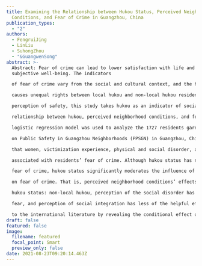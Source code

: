 ```yaml
---
title: Examining the Relationship between Hukou Status, Perceived Neighborhood
  Conditions, and Fear of Crime in Guangzhou, China
publication_types:
  - "2"
authors:
  - FengruiJing
  - LinLiu
  - SuhongZhou
  - "&GuangwenSong"
abstract: >-
  Abstract: Fear of crime can lead to lower satisfaction with life and
  subjective well-being. The indicators

  of fear of crime vary from the social and cultural context, and the hukou (household registration) status

  causes unequal rights between local hukou and non-local hukou residents in China. To improve people’s

  perception of safety, this study takes hukou as an indicator of social vulnerability and examines the

  relationship between hukou, perceived neighborhood conditions, and fear of crime in China. A binary

  logistic regression model was used to analyze the 1727 residents garnered from the 2016 Project

  on Public Safety in Guangzhou Neighborhoods (PPSGN) in Guangzhou, China. The results show

  that women, victimization experience, physical and social disorder, and neighborhood policing are

  associated with residents’ fear of crime. Although hukou status has no statistically significant effect on

  fear of crime, hukou status significantly moderates the influence of perceived neighborhood conditions

  on fear of crime. That is, perceived neighborhood conditions’ effects on fear are conditional on one’s

  hukou status: non-local hukou, perception of the social disorder has more of the detrimental effect on

  fear, and perception of social integration has less of the helpful effect on fear. In sum, this study adds

  to the international literature by revealing the conditional effect of the hukou on fear in a Chinese city.
draft: false
featured: false
image:
  filename: featured
  focal_point: Smart
  preview_only: false
date: 2021-08-23T09:20:14.463Z
---
```

